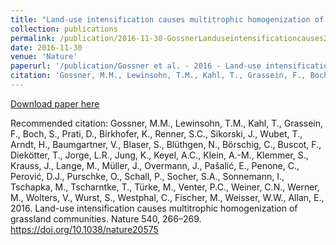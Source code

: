```yaml
---
title: "Land-use intensification causes multitrophic homogenization of grassland communities"
collection: publications
permalink: /publication/2016-11-30-GossnerLanduseintensificationcauses2016
date: 2016-11-30
venue: 'Nature'
paperurl: '/publication/Gossner et al. - 2016 - Land-use intensification causes multitrophic homog.pdf'
citation: 'Gossner, M.M., Lewinsohn, T.M., Kahl, T., Grassein, F., Boch, S., Prati, D., Birkhofer, K., Renner, S.C., Sikorski, J., Wubet, T., Arndt, H., Baumgartner, V., Blaser, S., Blüthgen, N., Börschig, C., Buscot, F., Diekötter, T., Jorge, L.R., Jung, K., Keyel, A.C., Klein, A.-M., Klemmer, S., Krauss, J., Lange, M., Müller, J., Overmann, J., Pašalić, E., Penone, C., Perović, D.J., Purschke, O., Schall, P., Socher, S.A., Sonnemann, I., Tschapka, M., Tscharntke, T., Türke, M., Venter, P.C., Weiner, C.N., Werner, M., Wolters, V., Wurst, S., Westphal, C., Fischer, M., Weisser, W.W., Allan, E., 2016. Land-use intensification causes multitrophic homogenization of grassland communities. Nature 540, 266–269. https://doi.org/10.1038/nature20575'
---
```


<a href='/publication/Gossner et al. - 2016 - Land-use intensification causes multitrophic homog.pdf'>Download paper here</a>

Recommended citation: Gossner, M.M., Lewinsohn, T.M., Kahl, T., Grassein, F., Boch, S., Prati, D., Birkhofer, K., Renner, S.C., Sikorski, J., Wubet, T., Arndt, H., Baumgartner, V., Blaser, S., Blüthgen, N., Börschig, C., Buscot, F., Diekötter, T., Jorge, L.R., Jung, K., Keyel, A.C., Klein, A.-M., Klemmer, S., Krauss, J., Lange, M., Müller, J., Overmann, J., Pašalić, E., Penone, C., Perović, D.J., Purschke, O., Schall, P., Socher, S.A., Sonnemann, I., Tschapka, M., Tscharntke, T., Türke, M., Venter, P.C., Weiner, C.N., Werner, M., Wolters, V., Wurst, S., Westphal, C., Fischer, M., Weisser, W.W., Allan, E., 2016. Land-use intensification causes multitrophic homogenization of grassland communities. Nature 540, 266–269. https://doi.org/10.1038/nature20575